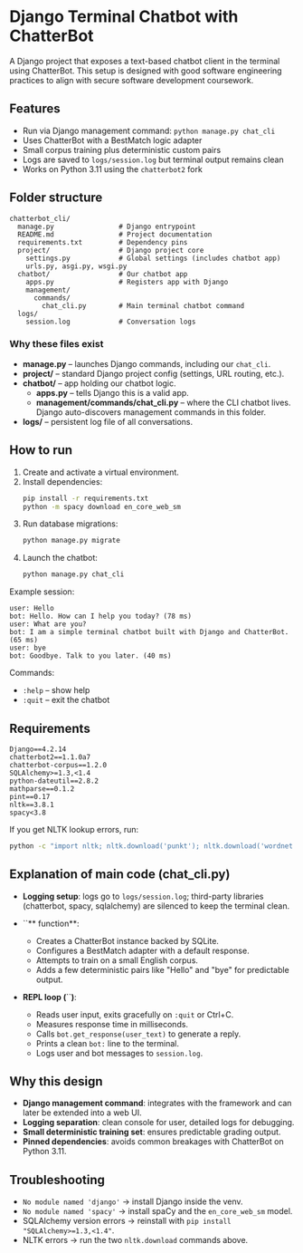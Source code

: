 # Django Terminal Chatbot with ChatterBot

A Django project that exposes a text-based chatbot client in the terminal using ChatterBot. This setup is designed with good software engineering practices to align with secure software development coursework.

## Features

- Run via Django management command: `python manage.py chat_cli`
- Uses ChatterBot with a BestMatch logic adapter
- Small corpus training plus deterministic custom pairs
- Logs are saved to `logs/session.log` but terminal output remains clean
- Works on Python 3.11 using the `chatterbot2` fork

## Folder structure

```
chatterbot_cli/
  manage.py                # Django entrypoint
  README.md                # Project documentation
  requirements.txt         # Dependency pins
  project/                 # Django project core
    settings.py            # Global settings (includes chatbot app)
    urls.py, asgi.py, wsgi.py
  chatbot/                 # Our chatbot app
    apps.py                # Registers app with Django
    management/
      commands/
        chat_cli.py        # Main terminal chatbot command
  logs/
    session.log            # Conversation logs
```

### Why these files exist

- **manage.py** – launches Django commands, including our `chat_cli`.
- **project/** – standard Django project config (settings, URL routing, etc.).
- **chatbot/** – app holding our chatbot logic.
  - **apps.py** – tells Django this is a valid app.
  - **management/commands/chat\_cli.py** – where the CLI chatbot lives. Django auto-discovers management commands in this folder.
- **logs/** – persistent log file of all conversations.

## How to run

1. Create and activate a virtual environment.
2. Install dependencies:
   ```bash
   pip install -r requirements.txt
   python -m spacy download en_core_web_sm
   ```
3. Run database migrations:
   ```bash
   python manage.py migrate
   ```
4. Launch the chatbot:
   ```bash
   python manage.py chat_cli
   ```

Example session:

```
user: Hello
bot: Hello. How can I help you today? (78 ms)
user: What are you?
bot: I am a simple terminal chatbot built with Django and ChatterBot. (65 ms)
user: bye
bot: Goodbye. Talk to you later. (40 ms)
```

Commands:

- `:help` – show help
- `:quit` – exit the chatbot

## Requirements

```
Django==4.2.14
chatterbot2==1.1.0a7
chatterbot-corpus==1.2.0
SQLAlchemy>=1.3,<1.4
python-dateutil==2.8.2
mathparse==0.1.2
pint==0.17
nltk==3.8.1
spacy<3.8
```

If you get NLTK lookup errors, run:

```bash
python -c "import nltk; nltk.download('punkt'); nltk.download('wordnet')"
```

## Explanation of main code (chat\_cli.py)

- **Logging setup**: logs go to `logs/session.log`; third-party libraries (chatterbot, spacy, sqlalchemy) are silenced to keep the terminal clean.

- ``\*\* function\*\*:

  - Creates a ChatterBot instance backed by SQLite.
  - Configures a BestMatch adapter with a default response.
  - Attempts to train on a small English corpus.
  - Adds a few deterministic pairs like "Hello" and "bye" for predictable output.

- **REPL loop (**``**)**:

  - Reads user input, exits gracefully on `:quit` or Ctrl+C.
  - Measures response time in milliseconds.
  - Calls `bot.get_response(user_text)` to generate a reply.
  - Prints a clean `bot:` line to the terminal.
  - Logs user and bot messages to `session.log`.

## Why this design

- **Django management command**: integrates with the framework and can later be extended into a web UI.
- **Logging separation**: clean console for user, detailed logs for debugging.
- **Small deterministic training set**: ensures predictable grading output.
- **Pinned dependencies**: avoids common breakages with ChatterBot on Python 3.11.

## Troubleshooting

- `No module named 'django'` → install Django inside the venv.
- `No module named 'spacy'` → install spaCy and the `en_core_web_sm` model.
- SQLAlchemy version errors → reinstall with `pip install "SQLAlchemy>=1.3,<1.4"`.
- NLTK errors → run the two `nltk.download` commands above.

